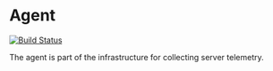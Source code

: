 # Agent

[![Build Status](https://travis-ci.org/limon-sh/agent.svg?branch=master)](https://travis-ci.org/limon-sh/agent)

The agent is part of the infrastructure for collecting server telemetry.
